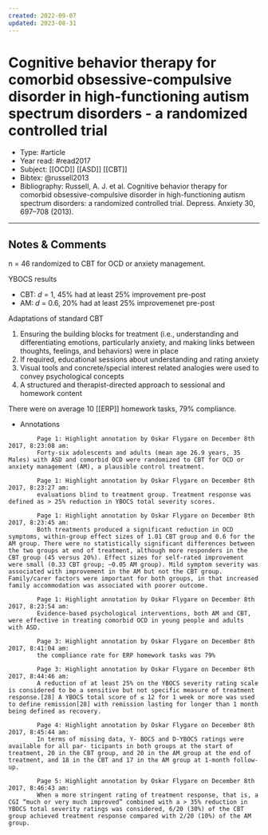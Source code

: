 ```yaml
---
created: 2022-09-07
updated: 2023-08-31
---
```

# Cognitive behavior therapy for comorbid obsessive-compulsive disorder in high-functioning autism spectrum disorders - a randomized controlled trial
* Type: #article
* Year read: #read2017
* Subject: [[OCD]] [[ASD]] [[CBT]]
* Bibtex: @russell2013
* Bibliography: Russell, A. J. et al. Cognitive behavior therapy for comorbid obsessive-compulsive disorder in high-functioning autism spectrum disorders: a randomized controlled trial. Depress. Anxiety 30, 697–708 (2013).
---
## Notes & Comments

n = 46 randomized to CBT for OCD or anxiety management.

YBOCS results

- CBT: *d* = 1, 45% had at least 25% improvement pre-post
- AM: *d* = 0.6, 20% had at least 25% improvemenet pre-post

Adaptations of standard CBT

1. Ensuring the building blocks for treatment (i.e., understanding and differentiating emotions, particularly anxiety, and making links between thoughts, feelings, and behaviors) were in place
2. If required, educational sessions about understanding and rating anxiety
3. Visual tools and concrete/special interest related analogies were used to convey psychological concepts
4. A structured and therapist-directed approach to sessional and homework content

There were on average 10 [[ERP]] homework tasks, 79% compliance.

- Annotations

```
        Page 1: Highlight annotation by Oskar Flygare on December 8th 2017, 8:23:08 am:
        Forty-six adolescents and adults (mean age 26.9 years, 35 Males) with ASD and comorbid OCD were randomized to CBT for OCD or anxiety management (AM), a plausible control treatment.

        Page 1: Highlight annotation by Oskar Flygare on December 8th 2017, 8:23:27 am:
        evaluations blind to treatment group. Treatment response was defined as > 25% reduction in YBOCS total severity scores.

        Page 1: Highlight annotation by Oskar Flygare on December 8th 2017, 8:23:45 am:
        Both treatments produced a significant reduction in OCD symptoms, within-group effect sizes of 1.01 CBT group and 0.6 for the AM group. There were no statistically significant differences between the two groups at end of treatment, although more responders in the CBT group (45 versus 20%). Effect sizes for self-rated improvement were small (0.33 CBT group; –0.05 AM group). Mild symptom severity was associated with improvement in the AM but not the CBT group. Family/carer factors were important for both groups, in that increased family accommodation was associated with poorer outcome.

        Page 1: Highlight annotation by Oskar Flygare on December 8th 2017, 8:23:54 am:
        Evidence-based psychological interventions, both AM and CBT, were effective in treating comorbid OCD in young people and adults with ASD.

        Page 3: Highlight annotation by Oskar Flygare on December 8th 2017, 8:41:04 am:
        the compliance rate for ERP homework tasks was 79%

        Page 3: Highlight annotation by Oskar Flygare on December 8th 2017, 8:44:46 am:
        A reduction of at least 25% on the YBOCS severity rating scale is considered to be a sensitive but not specific measure of treatment response.[28] A YBOCS total score of ≤ 12 for 1 week or more was used to define remission[28] with remission lasting for longer than 1 month being defined as recovery.

        Page 4: Highlight annotation by Oskar Flygare on December 8th 2017, 8:45:44 am:
        In terms of missing data, Y- BOCS and D-YBOCS ratings were available for all par- ticipants in both groups at the start of treatment, 20 in the CBT group, and 20 in the AM group at the end of treatment, and 18 in the CBT and 17 in the AM group at 1-month follow-up.

        Page 5: Highlight annotation by Oskar Flygare on December 8th 2017, 8:46:43 am:
        When a more stringent rating of treatment response, that is, a CGI “much or very much improved” combined with a > 35% reduction in YBOCS total severity ratings was considered, 6/20 (30%) of the CBT group achieved treatment response compared with 2/20 (10%) of the AM group.
```